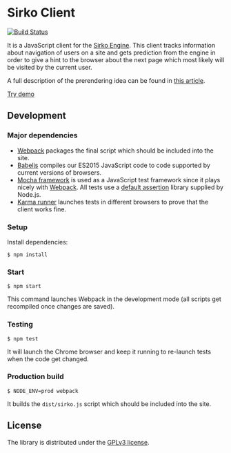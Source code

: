 # Sirko Client

[![Build Status](https://travis-ci.org/dnesteryuk/sirko-client.svg?branch=master)](https://travis-ci.org/dnesteryuk/sirko-client)

It is a JavaScript client for the [Sirko Engine](https://github.com/dnesteryuk/sirko-engine). This client tracks information about navigation of users on a site and gets prediction from the engine in order to give a hint to the browser about the next page which most likely will be visited by the current user.

A full description of the prerendering idea can be found in [this article](http://nesteryuk.info/2016/09/27/prerendering-pages-in-browsers.html).

[Try demo](http://demo.sirko.io)

## Development

### Major dependencies

  - [Webpack](http://webpack.github.io/docs/) packages the final script which should be included into the site.
  - [Babeljs](https://babeljs.io/) compiles our ES2015 JavaScript code to code supported by current versions of browsers.
  - [Mocha framework](https://mochajs.org/) is used as a JavaScript test framework since it plays nicely with [Webpack](http://webpack.github.io/docs/testing.html). All tests use a [default assertion](https://nodejs.org/api/assert.html) library supplied by Node.js.
  - [Karma runner](http://karma-runner.github.io/) launches tests in different browsers to prove that the client works fine.

### Setup

Install dependencies:

```
$ npm install
```

### Start

```
$ npm start
```

This command launches Webpack in the development mode (all scripts get recompiled once changes are saved).

### Testing

```
$ npm test
```

It will launch the Chrome browser and keep it running to re-launch tests when the code get changed.

### Production build

```
$ NODE_ENV=prod webpack
```

It builds the `dist/sirko.js` script which should be included into the site.

## License

The library is distributed under the [GPLv3 license](https://github.com/dnesteryuk/sirko-client/blob/master/LICENSE.txt).
